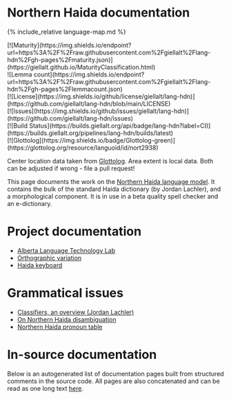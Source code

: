 # Northern Haida documentation

<div class="twocolumn map" markdown="1">

{% include_relative language-map.md %}

<div class="badges" markdown="1">
[![Maturity](https://img.shields.io/endpoint?url=https%3A%2F%2Fraw.githubusercontent.com%2Fgiellalt%2Flang-hdn%2Fgh-pages%2Fmaturity.json)](https://giellalt.github.io/MaturityClassification.html) <br/>
![Lemma count](https://img.shields.io/endpoint?url=https%3A%2F%2Fraw.githubusercontent.com%2Fgiellalt%2Flang-hdn%2Fgh-pages%2Flemmacount.json) <br/>
[![License](https://img.shields.io/github/license/giellalt/lang-hdn)](https://github.com/giellalt/lang-hdn/blob/main/LICENSE) <br/>
[![Issues](https://img.shields.io/github/issues/giellalt/lang-hdn)](https://github.com/giellalt/lang-hdn/issues) <br/>
[![Build Status](https://builds.giellalt.org/api/badge/lang-hdn?label=CI)](https://builds.giellalt.org/pipelines/lang-hdn/builds/latest) <br/>
[![Glottolog](https://img.shields.io/badge/Glottolog-green)](https://glottolog.org/resource/languoid/id/nort2938)
</div>

Center location data taken from [Glottolog](https://glottolog.org/). Area extent is local data. Both can be adjusted if wrong - file a pull request!

</div>

This page documents the work on the [Northern Haida language model](http://github.com/giellalt/lang-hdn). 
It contains the bulk of the standard Haida dictionary (by Jordan Lachler), 
and a morphological component. It is in use in a beta quality spell checker and an e-dictionary.

# Project documentation

* [Alberta Language Technology Lab](http://altlab.artsrn.ualberta.ca/)
* [Orthographic variation](LetterEncoding.md)
* [Haida keyboard](/keyboard-hdn/)

#  Grammatical issues

* [Classifiers, an overview (Jordan Lachler)](classifiers.pdf)
* [On Northern Haida disambiguation](NorthernHaidaDisambiguation.md)
* [Northern Haida pronoun table](HaidaPronouns.md)

# In-source documentation

Below is an autogenerated list of documentation pages built from structured comments in the source code. All pages are also concatenated and can be read as one long text [here](hdn.md).
